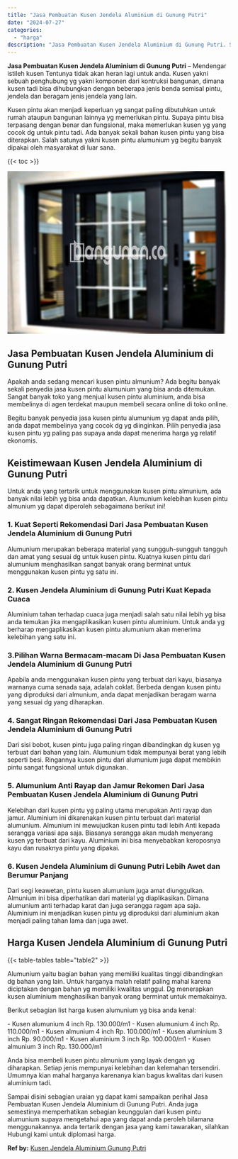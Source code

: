 ```yaml
---
title: "Jasa Pembuatan Kusen Jendela Aluminium di Gunung Putri"
date: "2024-07-27"
categories: 
  - "harga"
description: "Jasa Pembuatan Kusen Jendela Aluminium di Gunung Putri. Sampai disini sebagian uraian yg dapat kami sampaikan perihal Jasa Pembuatan Kusen Jendela Aluminium..."
---
```


**Jasa Pembuatan Kusen Jendela Aluminium di Gunung Putri** – Mendengar istileh kusen Tentunya tidak akan heran lagi untuk anda. Kusen yakni sebuah penghubung yg yakni komponen dari kontruksi bangunan, dimana kusen tadi bisa dihubungkan dengan beberapa jenis benda semisal pintu, jendela dan beragam jenis jendela yang lain.

Kusen pintu akan menjadi keperluan yg sangat paling dibutuhkan untuk rumah ataupun bangunan lainnya yg memerlukan pintu. Supaya pintu bisa terpasang dengan benar dan fungsional, maka memerlukan kusen yg yang cocok dg untuk pintu tadi. Ada banyak sekali bahan kusen pintu yang bisa diterapkan. Salah satunya yakni kusen pintu alumunium yg begitu banyak dipakai oleh masyarakat di luar sana.

{{< toc >}}

![Jasa Pembuatan Kusen Jendela Aluminium di Gunung Putri](/images/harga-kusen-jendela-alumunium-37.png)

## Jasa Pembuatan Kusen Jendela Aluminium di Gunung Putri

Apakah anda sedang mencari kusen pintu almunium? Ada begitu banyak sekali penyedia jasa kusen pintu alumunium yang bisa anda ditemukan. Sangat banyak toko yang menjual kusen pintu aluminium, anda bisa membelinya di agen terdekat maupun membeli secara online di toko online.

Begitu banyak penyedia jasa kusen pintu alumunium yg dapat anda pilih, anda dapat membelinya yang cocok dg yg diinginkan. Pilih penyedia jasa kusen pintu yg paling pas supaya anda dapat menerima harga yg relatif ekonomis.

## Keistimewaan Kusen Jendela Aluminium di Gunung Putri

Untuk anda yang tertarik untuk menggunakan kusen pintu almunium, ada banyak nilai lebih yg bisa anda dapatkan. Alumunium kelebihan kusen pintu almunium yg dapat diperoleh sebagaimana berikut ini!

### 1\. Kuat Seperti Rekomendasi Dari Jasa Pembuatan Kusen Jendela Aluminium di Gunung Putri

Alumunium merupakan beberapa material yang sungguh-sungguh tangguh dan amat yang sesuai dg untuk kusen pintu. Kuatnya kusen pintu dari alumunium menghasilkan sangat banyak orang berminat untuk menggunakan kusen pintu yg satu ini.

### 2\. Kusen Jendela Aluminium di Gunung Putri Kuat Kepada Cuaca

Aluminium tahan terhadap cuaca juga menjadi salah satu nilai lebih yg bisa anda temukan jika mengaplikasikan kusen pintu aluminium. Untuk anda yg berharap mengaplikasikan kusen pintu alumunium akan menerima kelebihan yang satu ini.

### 3.Pilihan Warna Bermacam-macam Di Jasa Pembuatan Kusen Jendela Aluminium di Gunung Putri

Apabila anda menggunakan kusen pintu yang terbuat dari kayu, biasanya warnanya cuma senada saja, adalah coklat. Berbeda dengan kusen pintu yang diproduksi dari almunium, anda dapat menjadikan beragam warna yang sesuai dg yang diharapkan.

### 4\. Sangat Ringan Rekomendasi Dari Jasa Pembuatan Kusen Jendela Aluminium di Gunung Putri

Dari sisi bobot, kusen pintu juga paling ringan dibandingkan dg kusen yg terbuat dari bahan yang lain. Alumunium tidak mempunyai berat yang lebih seperti besi. Ringannya kusen pintu dari alumunium juga dapat membikin pintu sangat fungsional untuk digunakan.

### 5\. Alumunium Anti Rayap dan Jamur Rekomen Dari Jasa Pembuatan Kusen Jendela Aluminium di Gunung Putri

Kelebihan dari kusen pintu yg paling utama merupakan Anti rayap dan jamur. Aluminium ini dikarenakan kusen pintu terbuat dari material alumunium. Almunium ini mewujudkan kusen pintu tadi lebih Anti kepada serangga variasi apa saja. Biasanya serangga akan mudah menyerang kusen yg terbuat dari kayu. Aluminium ini bisa menyebabkan keroposnya kayu dan rusaknya pintu yang dipakai.

### 6\. Kusen Jendela Aluminium di Gunung Putri Lebih Awet dan Berumur Panjang

Dari segi keawetan, pintu kusen alumunium juga amat diunggulkan. Almunium ini bisa diperhatikan dari material yg diaplikasikan. Dimana alumunium anti terhadap karat dan juga serangga ragam apa saja. Aluminium ini menjadikan kusen pintu yg diproduksi dari aluminium akan menjadi paling tahan lama dan juga awet.

## Harga Kusen Jendela Aluminium di Gunung Putri

{{< table-tables table="table2" >}}

Alumunium yaitu bagian bahan yang memiliki kualitas tinggi dibandingkan dg bahan yang lain. Untuk harganya malah relatif paling mahal karena diciptakan dengan bahan yg memiliki kwalitas unggul. Dg menerapkan kusen aluminium menghasilkan banyak orang berminat untuk memakainya.

Berikut sebagian list harga kusen alumunium yg bisa anda kenal:

\- Kusen alumunium 4 inch Rp. 130.000/m1 - Kusen alumunium 4 inch Rp. 110.000/m1 - Kusen almunium 4 inch Rp. 100.000/m1 - Kusen aluminium 3 inch Rp. 90.000/m1 - Kusen aluminium 3 inch Rp. 100.000/m1 - Kusen almunium 3 inch Rp. 130.000/m1

Anda bisa membeli kusen pintu almunium yang layak dengan yg diharapkan. Setiap jenis mempunyai kelebihan dan kelemahan tersendiri. Umumnya kian mahal harganya karenanya kian bagus kwalitas dari kusen aluminium tadi.

Sampai disini sebagian uraian yg dapat kami sampaikan perihal Jasa Pembuatan Kusen Jendela Aluminium di Gunung Putri. Anda juga semestinya memperhatikan sebagian keunggulan dari kusen pintu alumunium supaya mengetahui apa yang dapat anda peroleh bilamana menggunakannya. anda tertarik dengan jasa yang kami tawarakan, silahkan Hubungi kami untuk diplomasi harga.

**Ref by:** [Kusen Jendela Aluminium Gunung Putri](https://id.wikipedia.org/wiki/Kusen)
